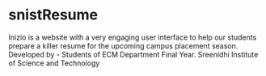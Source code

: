 # snistResume
Inizio is a website with a very engaging user interface to help our students prepare a killer resume for the upcoming campus placement season.
Developed by - Students of ECM Department Final Year.
Sreenidhi Institute of Science and Technology
